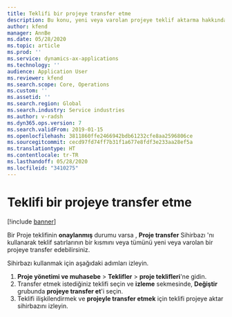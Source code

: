 ```yaml
---
title: Teklifi bir projeye transfer etme
description: Bu konu, yeni veya varolan projeye teklif aktarma hakkında bilgi sağlar.
author: kfend
manager: AnnBe
ms.date: 05/28/2020
ms.topic: article
ms.prod: ''
ms.service: dynamics-ax-applications
ms.technology: ''
audience: Application User
ms.reviewer: kfend
ms.search.scope: Core, Operations
ms.custom: ''
ms.assetid: ''
ms.search.region: Global
ms.search.industry: Service industries
ms.author: v-radsh
ms.dyn365.ops.version: 7
ms.search.validFrom: 2019-01-15
ms.openlocfilehash: 3811860ffe2466942bdb61232cfe8aa2596806ce
ms.sourcegitcommit: cecd97fd74ff7b31f1a677e8fdf3e233aa28ef5a
ms.translationtype: HT
ms.contentlocale: tr-TR
ms.lasthandoff: 05/28/2020
ms.locfileid: "3410275"
---
```

# <a name="transfer-a-quotation-to-a-project"></a>Teklifi bir projeye transfer etme

[!include [banner](../includes/banner.md)]

Bir Proje teklifinin **onaylanmış** durumu varsa , **Proje transfer** Sihirbazı 'nı kullanarak teklif satırlarının bir kısmını veya tümünü yeni veya varolan bir projeye transfer edebilirsiniz. 

Sihirbazı kullanmak için aşağıdaki adımları izleyin.

1. **Proje yönetimi ve muhasebe** > **Teklifler** > **proje teklifleri**'ne gidin.
2. Transfer etmek istediğiniz teklifi seçin ve **izleme** sekmesinde, **Değiştir** grubunda **projeye transfer et**'i seçin.
3. Teklifi ilişkilendirmek ve **projeyle transfer etmek** için teklifi projeye aktar sihirbazını izleyin.
